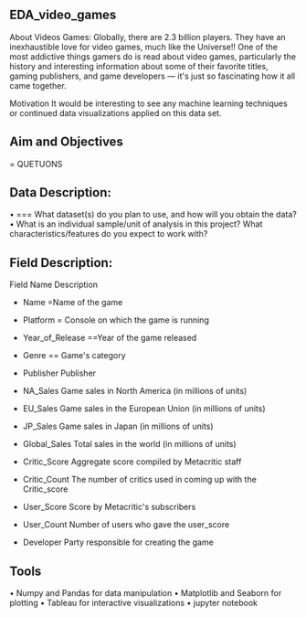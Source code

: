 ## EDA_video_games

About Videos Games:
Globally, there are 2.3 billion players. They have an inexhaustible love for video games, much like the Universe!! One of the most addictive things gamers do is read about video games, particularly the history and interesting information about some of their favorite titles, gaming publishers, and game developers — it's just so fascinating how it all came together.

Motivation
It would be interesting to see any machine learning techniques or continued data visualizations applied on this data set.


## Aim and Objectives
= QUETUONS

## Data Description:
•	=== What dataset(s) do you plan to use, and how will you obtain the data?
•	What is an individual sample/unit of analysis in this project? What characteristics/features do you expect to work with?


## Field Description:


Field Name                           Description
 
 * Name                               =Name of the game

 * Platform	                    = Console on which the game is running

 * Year_of_Release                      ==Year of the game released

 * Genre                                == Game's category

 * Publisher                            Publisher

 * NA_Sales	                     Game sales in North America (in millions of units)

 * EU_Sales	                     Game sales in the European Union (in millions of units)

 * JP_Sales	                     Game sales in Japan (in millions of units)

 * Global_Sales	                     Total sales in the world (in millions of units)

 * Critic_Score                         Aggregate score compiled by Metacritic staff

 * Critic_Count                         The number of critics used in coming up with the Critic_score

 * User_Score                           Score by Metacritic's subscribers

 * User_Count	                     Number of users who gave the user_score

 * Developer	                    Party responsible for creating the game



## Tools

•	Numpy and Pandas for data manipulation
•	Matplotlib and Seaborn for plotting
•	Tableau for interactive visualizations
•	jupyter notebook
